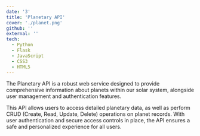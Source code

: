 ```yaml
---
date: '3'
title: 'Planetary API'
cover: './planet.png'
github: ''
external: ''
tech:
  - Python
  - Flask
  - JavaScript
  - CSS3
  - HTML5
---
```

The Planetary API is a robust web service designed to provide comprehensive information about planets within our solar system, alongside user management and authentication features.

This API allows users to access detailed planetary data, as well as perform CRUD (Create, Read, Update, Delete) operations on planet records. With user authentication and secure access controls in place, the API ensures a safe and personalized experience for all users.
